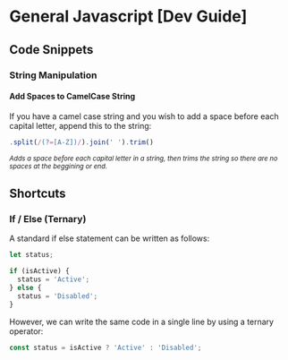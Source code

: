 # General Javascript [Dev Guide]

## Code Snippets
### String Manipulation
#### Add Spaces to CamelCase String
If you have a camel case string and you wish to add a space before each capital letter, append this to the string:

```js
.split(/(?=[A-Z])/).join(' ').trim()
```
<sup>*Adds a space before each capital letter in a string, then trims the string so there are no spaces at the beggining or end.*</sup>



## Shortcuts

### If / Else (Ternary)
A standard if else statement can be written as follows:

```js
let status;

if (isActive) {
  status = 'Active';
} else {
  status = 'Disabled';
}
```

However, we can write the same code in a single line by using a ternary operator:
```js
const status = isActive ? 'Active' : 'Disabled';
```
